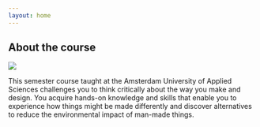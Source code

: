```yaml
---
layout: home
---
```


## About the course

![](./images/critialmaking3dweek_pixelated.jpg)

This semester course taught at the Amsterdam University of Applied Sciences challenges you to think critically about the way you make and design. You acquire hands-on knowledge and skills that enable you to experience how things might be made differently and discover alternatives to reduce the environmental impact of man-made things. 